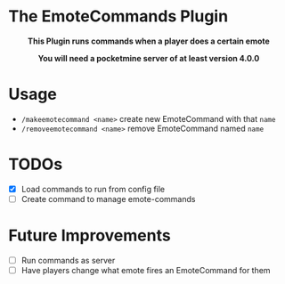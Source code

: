# The EmoteCommands Plugin

<div align="center"><strong><p>This Plugin runs commands when a player does a certain emote</p><p>You will need a pocketmine server of at least version 4.0.0</strong></div>

# Usage

- `/makeemotecommand <name>` create new EmoteCommand with that `name`
- `/removeemotecommand <name>` remove EmoteCommand named `name`

# TODOs

- [x] Load commands to run from config file
- [ ] Create command to manage emote-commands

# Future Improvements

- [ ] Run commands as server
- [ ] Have players change what emote fires an EmoteCommand for them

